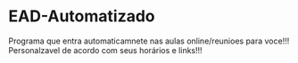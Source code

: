 # EAD-Automatizado

Programa que entra automaticamnete nas aulas online/reunioes para voce!!!
Personalzavel de acordo com seus horários e links!!!
